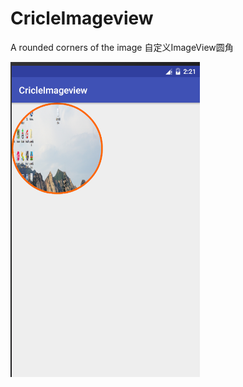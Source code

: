 # CricleImageview
A rounded corners of the image
自定义ImageView圆角

![示例图](https://github.com/yinyanrong/CricleImageview/blob/master/image/20161209102128.png)
